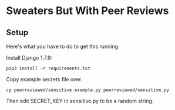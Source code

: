 Sweaters But With Peer Reviews
==============================

Setup
-----

Here's what you have to do to get this running:

Install Django 1.7.9:

```
pip3 install -r requirements.txt
```

Copy example secrets file over.

```
cp peerreviewed/sensitive.example.py peerreviewed/sensitive.py
```

Then edit SECRET_KEY in sensitive.py to be a random string.

